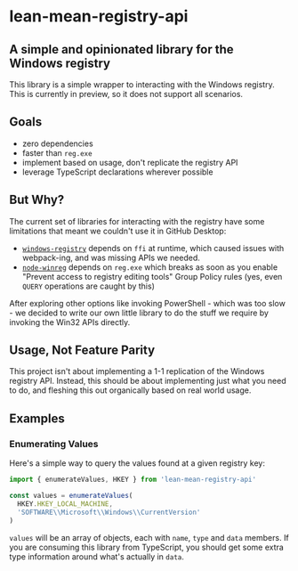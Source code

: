 # lean-mean-registry-api

## A simple and opinionated library for the Windows registry

This library is a simple wrapper to interacting with the Windows registry. This
is currently in preview, so it does not support all scenarios.

## Goals

* zero dependencies
* faster than `reg.exe`
* implement based on usage, don't replicate the registry API
* leverage TypeScript declarations wherever possible

## But Why?

The current set of libraries for interacting with the registry have some
limitations that meant we couldn't use it in GitHub Desktop:

* [`windows-registry`](https://www.npmjs.com/package/windows-registry) depends
  on `ffi` at runtime, which caused issues with webpack-ing, and was missing
  APIs we needed.
* [`node-winreg`](https://www.npmjs.com/package/node-winreg) depends on
  `reg.exe` which breaks as soon as you enable "Prevent access to registry
  editing tools" Group Policy rules (yes, even `QUERY` operations are caught by
  this)

After exploring other options like invoking PowerShell - which was too slow - we
decided to write our own little library to do the stuff we require by invoking
the Win32 APIs directly.

## Usage, Not Feature Parity

This project isn't about implementing a 1-1 replication of the Windows registry
API. Instead, this should be about implementing just what you need to do, and
fleshing this out organically based on real world usage.

## Examples

### Enumerating Values

Here's a simple way to query the values found at a given registry key:

```ts
import { enumerateValues, HKEY } from 'lean-mean-registry-api'

const values = enumerateValues(
  HKEY.HKEY_LOCAL_MACHINE,
  'SOFTWARE\\Microsoft\\Windows\\CurrentVersion'
)
```

`values` will be an array of objects, each with `name`, `type` and `data`
members. If you are consuming this library from TypeScript, you should get some
extra type information around what's actually in `data`.
